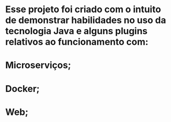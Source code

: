 # Esse projeto foi criado com o intuito de demonstrar habilidades no uso da tecnologia Java e alguns plugins relativos ao funcionamento com:

# Microserviços;
# Docker;
# Web;
